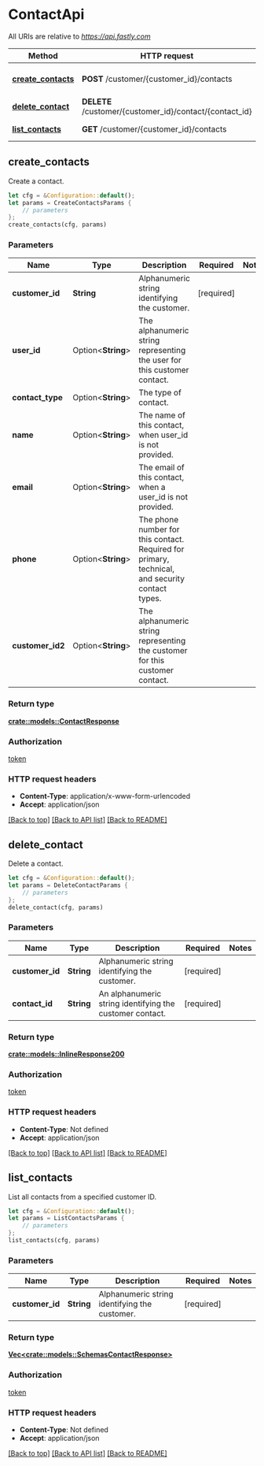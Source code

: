 # ContactApi

All URIs are relative to *https://api.fastly.com*

Method | HTTP request | Description
------------- | ------------- | -------------
[**create_contacts**](ContactApi.md#create_contacts) | **POST** /customer/{customer_id}/contacts | Add a new customer contact
[**delete_contact**](ContactApi.md#delete_contact) | **DELETE** /customer/{customer_id}/contact/{contact_id} | Delete a contact
[**list_contacts**](ContactApi.md#list_contacts) | **GET** /customer/{customer_id}/contacts | List contacts



## create_contacts

Create a contact.

```rust
let cfg = &Configuration::default();
let params = CreateContactsParams {
    // parameters
};
create_contacts(cfg, params)
```

### Parameters


Name | Type | Description  | Required | Notes
------------- | ------------- | ------------- | ------------- | -------------
**customer_id** | **String** | Alphanumeric string identifying the customer. | [required] |
**user_id** | Option\<**String**> | The alphanumeric string representing the user for this customer contact. |  |
**contact_type** | Option\<**String**> | The type of contact. |  |
**name** | Option\<**String**> | The name of this contact, when user_id is not provided. |  |
**email** | Option\<**String**> | The email of this contact, when a user_id is not provided. |  |
**phone** | Option\<**String**> | The phone number for this contact. Required for primary, technical, and security contact types. |  |
**customer_id2** | Option\<**String**> | The alphanumeric string representing the customer for this customer contact. |  |

### Return type

[**crate::models::ContactResponse**](ContactResponse.md)

### Authorization

[token](../README.md#token)

### HTTP request headers

- **Content-Type**: application/x-www-form-urlencoded
- **Accept**: application/json

[[Back to top]](#) [[Back to API list]](../README.md#documentation-for-api-endpoints) [[Back to README]](../README.md)


## delete_contact

Delete a contact.

```rust
let cfg = &Configuration::default();
let params = DeleteContactParams {
    // parameters
};
delete_contact(cfg, params)
```

### Parameters


Name | Type | Description  | Required | Notes
------------- | ------------- | ------------- | ------------- | -------------
**customer_id** | **String** | Alphanumeric string identifying the customer. | [required] |
**contact_id** | **String** | An alphanumeric string identifying the customer contact. | [required] |

### Return type

[**crate::models::InlineResponse200**](InlineResponse200.md)

### Authorization

[token](../README.md#token)

### HTTP request headers

- **Content-Type**: Not defined
- **Accept**: application/json

[[Back to top]](#) [[Back to API list]](../README.md#documentation-for-api-endpoints) [[Back to README]](../README.md)


## list_contacts

List all contacts from a specified customer ID.

```rust
let cfg = &Configuration::default();
let params = ListContactsParams {
    // parameters
};
list_contacts(cfg, params)
```

### Parameters


Name | Type | Description  | Required | Notes
------------- | ------------- | ------------- | ------------- | -------------
**customer_id** | **String** | Alphanumeric string identifying the customer. | [required] |

### Return type

[**Vec&lt;crate::models::SchemasContactResponse&gt;**](SchemasContactResponse.md)

### Authorization

[token](../README.md#token)

### HTTP request headers

- **Content-Type**: Not defined
- **Accept**: application/json

[[Back to top]](#) [[Back to API list]](../README.md#documentation-for-api-endpoints) [[Back to README]](../README.md)

